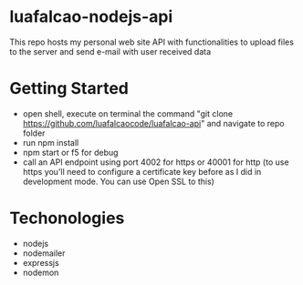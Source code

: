 # luafalcao-nodejs-api

This repo hosts my personal web site API with functionalities to upload files to the server and send e-mail with user received data 

# Getting Started

- open shell, execute on terminal the command "git clone https://github.com/luafalcaocode/luafalcao-api" and navigate to repo folder
- run npm install
- npm start or f5 for debug
- call an API endpoint using port 4002 for https or 40001 for http (to use https you'll need to configure a certificate key before as I did in development mode. You can use Open SSL to this)

# Techonologies

- nodejs
- nodemailer
- expressjs
- nodemon
